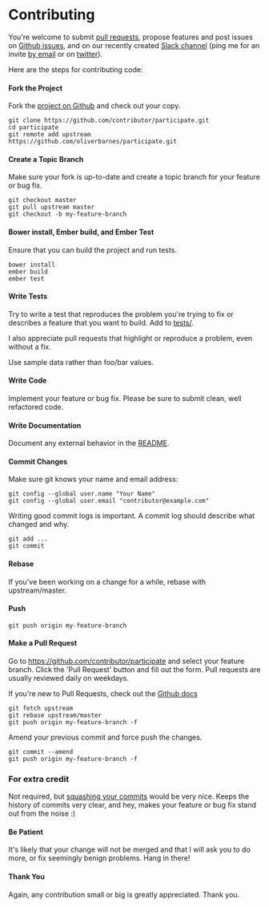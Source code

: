Contributing
============

You're welcome to submit [pull requests](https://github.com/oliverbarnes/participate/pulls), propose features and post issues on [Github issues](https://github.com/oliverbarnes/participate/issues), and on our recently created [Slack channel](https://participateapp.slack.com) (ping me for an invite [by email](http://mailto:oliverbwork@gmail.com) or on [twitter](http://twitter/digiberber)). 

Here are the steps for contributing code:

#### Fork the Project

Fork the [project on Github](https://github.com/oliverbarnes/participate) and check out your copy.

```
git clone https://github.com/contributor/participate.git
cd participate
git remote add upstream https://github.com/oliverbarnes/participate.git
```

#### Create a Topic Branch

Make sure your fork is up-to-date and create a topic branch for your feature or bug fix.

```
git checkout master
git pull upstream master
git checkout -b my-feature-branch
```

#### Bower install, Ember build, and Ember Test

Ensure that you can build the project and run tests.

```
bower install
ember build
ember test
```

#### Write Tests

Try to write a test that reproduces the problem you're trying to fix or describes a feature that you want to build. Add to [tests/](tests/).

I also appreciate pull requests that highlight or reproduce a problem, even without a fix.

Use sample data rather than foo/bar values.

#### Write Code

Implement your feature or bug fix. Please be sure to submit clean, well refactored code.

#### Write Documentation

Document any external behavior in the [README](README.md).


#### Commit Changes

Make sure git knows your name and email address:

```
git config --global user.name "Your Name"
git config --global user.email "contributor@example.com"
```

Writing good commit logs is important. A commit log should describe what changed and why.

```
git add ...
git commit
```

#### Rebase

If you've been working on a change for a while, rebase with upstream/master.

#### Push

```
git push origin my-feature-branch
```

#### Make a Pull Request

Go to https://github.com/contributor/participate and select your feature branch. Click the 'Pull Request' button and fill out the form. Pull requests are usually reviewed daily on weekdays.

If you're new to Pull Requests, check out the [Github docs](https://help.github.com/articles/using-pull-requests)


```
git fetch upstream
git rebase upstream/master
git push origin my-feature-branch -f
```


Amend your previous commit and force push the changes.

```
git commit --amend
git push origin my-feature-branch -f
```

### For extra credit

Not required, but [squashing your commits](http://gitready.com/advanced/2009/02/10/squashing-commits-with-rebase.html) would be very nice. Keeps the history of commits very clear, and hey, makes your feature or bug fix stand out from the noise :)

#### Be Patient

It's likely that your change will not be merged and that I will ask you to do more, or fix seemingly benign problems. Hang in there!

#### Thank You

Again, any contribution small or big is greatly appreciated. Thank you.
